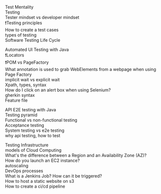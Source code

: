 Test Mentality   
Testing   
Tester mindset vs developer mindset   
❗Testing principles   
How to create a test cases    
types of testing   
Software Testing Life Cycle

Automated UI Testing with Java   
❗Locators   
❗POM vs PageFactory   
What annotation is used to grab WebElements from a webpage when using Page Factory   
implicit wait vs explicit wait   
Xpath, types, syntax   
How do I click on an alert box when using Selenium?   
gherkin syntax   
Feature file

API E2E testing with Java   
Testing pyramid   
Functional vs non-functional testing   
Acceptance testing   
System testing vs e2e testing    
why api testing, how to test

Testing Infrastructure  
models of Cloud Computing   
What's the difference between a Region and an Availability Zone (AZ)?   
How do you launch an EC2 instance?   
autoscaling   
DevOps processes   
What is a Jenkins Job? How can it be triggered?   
How to host a static website on s3   
How to create a ci/cd pipeline